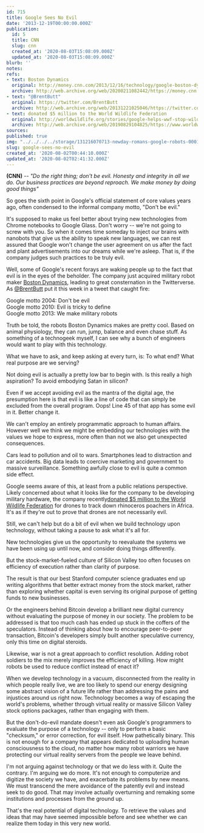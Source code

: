 ```yaml
---
id: 715
title: Google Sees No Evil
date: '2013-12-19T00:00:00.000Z'
publication:
  id: 5
  title: CNN
  slug: cnn
  created_at: '2020-08-03T15:08:09.000Z'
  updated_at: '2020-08-03T15:08:09.000Z'
blurb: ''
notes: 
refs:
- text: Boston Dynamics
  original: http://money.cnn.com/2013/12/16/technology/google-boston-dynamics-robots/
  archive: http://web.archive.org/web/20200211082442/https://money.cnn.com/2013/12/16/technology/google-boston-dynamics-robots/
- text: "@BrentButt"
  original: https://twitter.com/BrentButt
  archive: http://web.archive.org/web/20131221025046/https://twitter.com/BrentButt
- text: donated $5 million to the World Wildlife Federation
  original: http://worldwildlife.org/stories/google-helps-wwf-stop-wildlife-crime
  archive: http://web.archive.org/web/20190829104825/https://www.worldwildlife.org/stories/google-helps-wwf-stop-wildlife-crime
sources: 
published: true
img: "../../../../storage/131216070713-newday-romans-google-robots-00013427-story-top-__SQUARESPACE_CACHEVERSION=1387484052933.jpg"
slug: google-sees-no-evil
created_at: '2020-08-02T00:44:10.000Z'
updated_at: '2020-08-02T02:41:32.000Z'
---
```

**(CNN)** -- *"Do the right thing; don't be evil.* *Honesty and integrity in all we do.* *Our business practices are beyond reproach.* *We make money by doing good things"*

So goes the sixth point in Google's official statement of core values years ago, often condensed to the informal company motto, "Don't be evil."

It's supposed to make us feel better about trying new technologies from Chrome notebooks to Google Glass. Don't worry -- we're not going to screw with you. So when it comes time someday to inject our brains with nanobots that give us the ability to speak new languages, we can rest assured that Google won't change the user agreement on us after the fact and plant advertisements into our dreams while we're asleep. That is, if the company judges such practices to be truly evil.

Well, some of Google's recent forays are waking people up to the fact that evil is in the eyes of the beholder. The company just acquired military robot maker [Boston Dynamics](http://money.cnn.com/2013/12/16/technology/google-boston-dynamics-robots/), leading to great consternation in the Twitterverse. As [@BrentButt](https://twitter.com/BrentButt) put it this week in a tweet that caught fire:

Google motto 2004: Don't be evil  
Google motto 2010: Evil is tricky to define  
Google motto 2013: We make military robots

Truth be told, the robots Boston Dynamics makes are pretty cool. Based on animal physiology, they can run, jump, balance and even chase stuff. As something of a technogeek myself, I can see why a bunch of engineers would want to play with this technology.

What we have to ask, and keep asking at every turn, is: To what end? What real purpose are we serving?

Not doing evil is actually a pretty low bar to begin with. Is this really a high aspiration? To avoid embodying Satan in silicon?

Even if we accept avoiding evil as the mantra of the digital age, the presumption here is that evil is like a line of code that can simply be excluded from the overall program. Oops! Line 45 of that app has some evil in it. Better change it.

We can't employ an entirely programmatic approach to human affairs. However well we think we might be embedding our technologies with the values we hope to express, more often than not we also get unexpected consequences.

Cars lead to pollution and oil to wars. Smartphones lead to distraction and car accidents. Big data leads to coercive marketing and government to massive surveillance. Something awfully close to evil is quite a common side effect.

Google seems aware of this, at least from a public relations perspective. Likely concerned about what it looks like for the company to be developing military hardware, the company recently[donated $5 million to the World Wildlife Federation](http://worldwildlife.org/stories/google-helps-wwf-stop-wildlife-crime) for drones to track down rhinoceros poachers in Africa. It's as if they're out to prove that drones are not necessarily evil.

Still, we can't help but do a bit of evil when we build technology upon technology, without taking a pause to ask what it's all for.

New technologies give us the opportunity to reevaluate the systems we have been using up until now, and consider doing things differently.

But the stock-market-fueled culture of Silicon Valley too often focuses on efficiency of execution rather than clarity of purpose.

The result is that our best Stanford computer science graduates end up writing algorithms that better extract money from the stock market, rather than exploring whether capital is even serving its original purpose of getting funds to new businesses.

Or the engineers behind Bitcoin develop a brilliant new digital currency without evaluating the purpose of money in our society. The problem to be addressed is that too much cash has ended up stuck in the coffers of the speculators. Instead of thinking about how to encourage peer-to-peer transaction, Bitcoin's developers simply built another speculative currency, only this time on digital steroids.

Likewise, war is not a great approach to conflict resolution. Adding robot soldiers to the mix merely improves the efficiency of killing. How might robots be used to reduce conflict instead of enact it?

When we develop technology in a vacuum, disconnected from the reality in which people really live, we are too likely to spend our energy designing some abstract vision of a future life rather than addressing the pains and injustices around us right now. Technology becomes a way of escaping the world's problems, whether through virtual reality or massive Silicon Valley stock options packages, rather than engaging with them.

But the don't-do-evil mandate doesn't even ask Google's programmers to evaluate the purpose of a technology -- only to perform a basic "checksum," or error correction, for evil itself. How pathetically binary. This is not enough for a company that appears dedicated to uploading human consciousness to the cloud, no matter how many robot warriors we have protecting our virtual reality servers from the people we leave behind.

I'm not arguing against technology or that we do less with it. Quite the contrary. I'm arguing we do more. It's not enough to computerize and digitize the society we have, and exacerbate its problems by new means. We must transcend the mere avoidance of the patently evil and instead seek to do good. That may involve actually overturning and remaking some institutions and processes from the ground up.

That's the real potential of digital technology. To retrieve the values and ideas that may have seemed impossible before and see whether we can realize them today in this very new world.
